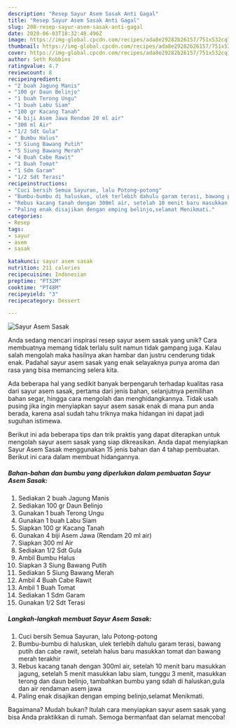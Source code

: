 ```yaml
---
description: "Resep Sayur Asem Sasak Anti Gagal"
title: "Resep Sayur Asem Sasak Anti Gagal"
slug: 208-resep-sayur-asem-sasak-anti-gagal
date: 2020-06-03T18:32:48.496Z
image: https://img-global.cpcdn.com/recipes/ada8e29282b26157/751x532cq70/sayur-asem-sasak-foto-resep-utama.jpg
thumbnail: https://img-global.cpcdn.com/recipes/ada8e29282b26157/751x532cq70/sayur-asem-sasak-foto-resep-utama.jpg
cover: https://img-global.cpcdn.com/recipes/ada8e29282b26157/751x532cq70/sayur-asem-sasak-foto-resep-utama.jpg
author: Seth Robbins
ratingvalue: 4.7
reviewcount: 8
recipeingredient:
- "2 buah Jagung Manis"
- "100 gr Daun Belinjo"
- "1 buah Terong Ungu"
- "1 buah Labu Siam"
- "100 gr Kacang Tanah"
- "4 biji Asem Jawa Rendam 20 ml air"
- "300 ml Air"
- "1/2 Sdt Gula"
- " Bumbu Halus"
- "3 Siung Bawang Putih"
- "5 Siung Bawang Merah"
- "4 Buah Cabe Rawit"
- "1 Buah Tomat"
- "1 Sdm Garam"
- "1/2 Sdt Terasi"
recipeinstructions:
- "Cuci bersih Semua Sayuran, lalu Potong-potong"
- "Bumbu-bumbu di haluskan, ulek terlebih dahulu garam terasi, bawang putih dan cabe rawit, setelah halus baru masukkan tomat dan bawang merah terakhir"
- "Rebus kacang tanah dengan 300ml air, setelah 10 menit baru masukkan jagung, setelah 5 menit masukkan labu siam, tunggu 3 menit, masukkan terong dan daun belinjo, tambahkan bumbu yang sdah di haluskan,gula dan air rendaman asem jawa"
- "Paling enak disajikan dengan emping belinjo,selamat Menikmati."
categories:
- Resep
tags:
- sayur
- asem
- sasak

katakunci: sayur asem sasak 
nutrition: 211 calories
recipecuisine: Indonesian
preptime: "PT32M"
cooktime: "PT48M"
recipeyield: "3"
recipecategory: Dessert

---
```



![Sayur Asem Sasak](https://img-global.cpcdn.com/recipes/ada8e29282b26157/751x532cq70/sayur-asem-sasak-foto-resep-utama.jpg)

Anda sedang mencari inspirasi resep sayur asem sasak yang unik? Cara membuatnya memang tidak terlalu sulit namun tidak gampang juga. Kalau salah mengolah maka hasilnya akan hambar dan justru cenderung tidak enak. Padahal sayur asem sasak yang enak selayaknya punya aroma dan rasa yang bisa memancing selera kita.

Ada beberapa hal yang sedikit banyak berpengaruh terhadap kualitas rasa dari sayur asem sasak, pertama dari jenis bahan, selanjutnya pemilihan bahan segar, hingga cara mengolah dan menghidangkannya. Tidak usah pusing jika ingin menyiapkan sayur asem sasak enak di mana pun anda berada, karena asal sudah tahu triknya maka hidangan ini dapat jadi suguhan istimewa.




Berikut ini ada beberapa tips dan trik praktis yang dapat diterapkan untuk mengolah sayur asem sasak yang siap dikreasikan. Anda dapat menyiapkan Sayur Asem Sasak menggunakan 15 jenis bahan dan 4 tahap pembuatan. Berikut ini cara dalam membuat hidangannya.

<!--inarticleads1-->

##### Bahan-bahan dan bumbu yang diperlukan dalam pembuatan Sayur Asem Sasak:

1. Sediakan 2 buah Jagung Manis
1. Sediakan 100 gr Daun Belinjo
1. Gunakan 1 buah Terong Ungu
1. Gunakan 1 buah Labu Siam
1. Siapkan 100 gr Kacang Tanah
1. Gunakan 4 biji Asem Jawa (Rendam 20 ml air)
1. Siapkan 300 ml Air
1. Sediakan 1/2 Sdt Gula
1. Ambil  Bumbu Halus
1. Siapkan 3 Siung Bawang Putih
1. Sediakan 5 Siung Bawang Merah
1. Ambil 4 Buah Cabe Rawit
1. Ambil 1 Buah Tomat
1. Sediakan 1 Sdm Garam
1. Gunakan 1/2 Sdt Terasi




<!--inarticleads2-->

##### Langkah-langkah membuat Sayur Asem Sasak:

1. Cuci bersih Semua Sayuran, lalu Potong-potong
1. Bumbu-bumbu di haluskan, ulek terlebih dahulu garam terasi, bawang putih dan cabe rawit, setelah halus baru masukkan tomat dan bawang merah terakhir
1. Rebus kacang tanah dengan 300ml air, setelah 10 menit baru masukkan jagung, setelah 5 menit masukkan labu siam, tunggu 3 menit, masukkan terong dan daun belinjo, tambahkan bumbu yang sdah di haluskan,gula dan air rendaman asem jawa
1. Paling enak disajikan dengan emping belinjo,selamat Menikmati.




Bagaimana? Mudah bukan? Itulah cara menyiapkan sayur asem sasak yang bisa Anda praktikkan di rumah. Semoga bermanfaat dan selamat mencoba!
